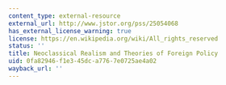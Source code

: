 ```yaml
---
content_type: external-resource
external_url: http://www.jstor.org/pss/25054068
has_external_license_warning: true
license: https://en.wikipedia.org/wiki/All_rights_reserved
status: ''
title: Neoclassical Realism and Theories of Foreign Policy
uid: 0fa82946-f1e3-45dc-a776-7e0725ae4a02
wayback_url: ''
---
```

